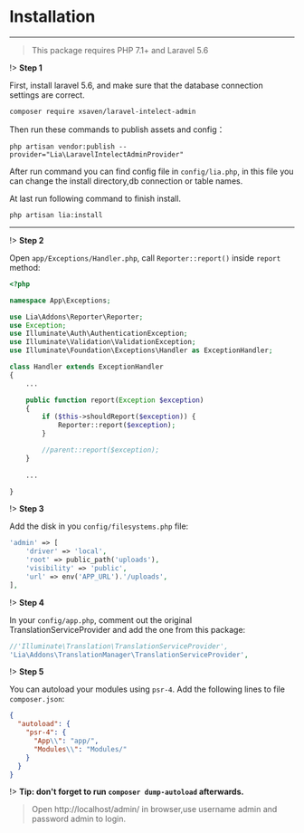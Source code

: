 # Installation #
------------
> This package requires PHP 7.1+ and Laravel 5.6

!> **Step 1**

First, install laravel 5.6, and make sure that the database connection settings are correct.

```
composer require xsaven/laravel-intelect-admin
```

Then run these commands to publish assets and config：
```
php artisan vendor:publish --provider="Lia\LaravelIntelectAdminProvider"
```
After run command you can find config file in `config/lia.php`, in this file you can change the install directory,db connection or table names.

At last run following command to finish install. 
```
php artisan lia:install
```

------------

!> **Step 2**

Open `app/Exceptions/Handler.php`, call `Reporter::report()` inside `report` method:
```php
<?php

namespace App\Exceptions;

use Lia\Addons\Reporter\Reporter;
use Exception;
use Illuminate\Auth\AuthenticationException;
use Illuminate\Validation\ValidationException;
use Illuminate\Foundation\Exceptions\Handler as ExceptionHandler;

class Handler extends ExceptionHandler
{
    ...

    public function report(Exception $exception)
    {
        if ($this->shouldReport($exception)) {
            Reporter::report($exception);
        }

        //parent::report($exception);
    }
    
    ...

}
```
 
!> **Step 3**

Add the disk in you `config/filesystems.php` file:
```php
'admin' => [
    'driver' => 'local',
    'root' => public_path('uploads'),
    'visibility' => 'public',
    'url' => env('APP_URL').'/uploads',
],
```

!> **Step 4**

In your `config/app.php`, comment out the original TranslationServiceProvider and add the one from this package:
```php
//'Illuminate\Translation\TranslationServiceProvider',
'Lia\Addons\TranslationManager\TranslationServiceProvider',
```

!> **Step 5**

You can autoload your modules using `psr-4`. Add the following lines to file `composer.json`:

``` json
{
  "autoload": {
    "psr-4": {
      "App\\": "app/",
      "Modules\\": "Modules/"
    }
  }
}
```

!> **Tip: don't forget to run `composer dump-autoload` afterwards.**

>Open http://localhost/admin/ in browser,use username admin and password admin to login.